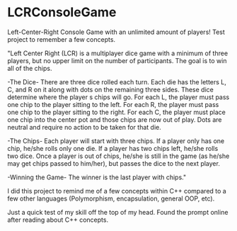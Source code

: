 # LCRConsoleGame
Left-Center-Right Console Game with an unlimited amount of players! Test project to remember a few concepts.

"Left Center Right (LCR) is a multiplayer dice game with a minimum of three players, but no upper limit on the number of participants. The goal is to win all of the chips. 

-The Dice-
There are three dice rolled each turn. Each die has the letters L, C, and R on it along with dots on the remaining three sides. These dice determine where the player s chips will go. For each L, the player must pass one chip to the player sitting to the left. For each R, the player must pass one chip to the player sitting to the right. For each C, the player must place one chip into the center pot and those chips are now out of play. Dots are neutral and require no action to be taken for that die. 

-The Chips-
Each player will start with three chips. If a player only has one chip, he/she rolls only one die. If a player has two chips left, he/she rolls two dice. Once a player is out of chips, he/she is still in the game (as he/she may get chips passed to him/her), but passes the dice to the next player. 

-Winning the Game-
The winner is the last player with chips."

I did this project to remind me of a few concepts within C++ compared to a few other languages (Polymorphism, encapsulation, general OOP, etc).

Just a quick test of my skill off the top of my head. Found the prompt online after reading about C++ concepts.
